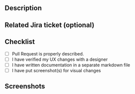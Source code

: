 <!--- Provide a general summary of your changes in the Title above prefixed with jira ticket number -->

## Description

<!--- Describe your changes -->

## Related Jira ticket (optional)

<!--- Is there a Jira ticket for this change, if not - should there be? -->
<!--- If working on a new feature or change, please discuss it in an ticket first -->
<!--- If fixing a bug, there should be an ticket describing it with steps to reproduce -->
<!--- Please link to the ticket here: -->

## Checklist

<!--- Go over all the following points, and put an `x` in all the boxes that apply. -->

- [ ] Pull Request is properly described.
- [ ] I have verified my UX changes with a designer
- [ ] I have written documentation in a separate markdown file
- [ ] I have put screenshot(s) for visual changes

## Screenshots

<!--- If there is a visual element to the PR please share screenshots -->
<!--- Remember the saying "one picture says the same as a 1000 words". -->

